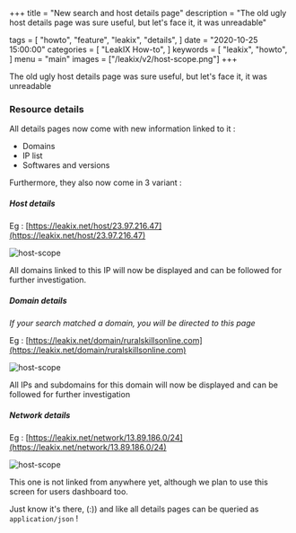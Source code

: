 +++
title = "New search and host details page"
description = "The old ugly host details page was sure useful, but let's face it, it was unreadable"

tags = [
    "howto",
    "feature",
    "leakix",
    "details",
]
date = "2020-10-25 15:00:00"
categories = [
    "LeakIX How-to",
]
keywords = [
    "leakix",
    "howto",
]
menu = "main"
images = ["/leakix/v2/host-scope.png"]
+++

The old ugly host details page was sure useful, but let's face it, it was unreadable

<!--more-->

### Resource details

All details pages now come with new information linked to it :

- Domains
- IP list
- Softwares and versions

Furthermore, they also now come in 3 variant : 

##### Host details

Eg : [https://leakix.net/host/23.97.216.47](https://leakix.net/host/23.97.216.47)

![host-scope](/leakix/v2/host-scope.png)

All domains linked to this IP will now be displayed and can be followed for further investigation.

##### Domain details

*If your search matched a domain, you will be directed to this page*

Eg : [https://leakix.net/domain/ruralskillsonline.com](https://leakix.net/domain/ruralskillsonline.com)

![host-scope](/leakix/v2/domain-scope.png)

All IPs and subdomains for this domain will now be displayed and can be followed for further investigation

##### Network details

Eg : [https://leakix.net/network/13.89.186.0/24](https://leakix.net/network/13.89.186.0/24)

![host-scope](/leakix/v2/network-scope.png)

This one is not linked from anywhere yet, although we plan to use this screen for users dashboard too.

Just know it's there, (:)) and like all details pages can be queried as `application/json` !

[leakix]: <https://leakix.netloc/>